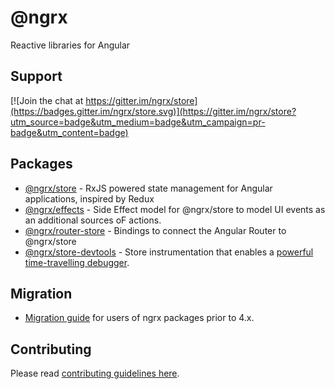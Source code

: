 # @ngrx

Reactive libraries for Angular

## Support

[![Join the chat at https://gitter.im/ngrx/store](https://badges.gitter.im/ngrx/store.svg)](https://gitter.im/ngrx/store?utm_source=badge&utm_medium=badge&utm_campaign=pr-badge&utm_content=badge)

## Packages

- [@ngrx/store](./docs/store/README.md) - RxJS powered state management for Angular applications, inspired by Redux  
- [@ngrx/effects](./docs/effects/README.md) - Side Effect model for @ngrx/store to model UI events as an additional sources oF actions.   
- [@ngrx/router-store](./docs/router-store/README.md) - Bindings to connect the Angular Router to @ngrx/store  
- [@ngrx/store-devtools](./docs/store-devtools/README.md) - Store instrumentation that enables a
[powerful time-travelling debugger](https://chrome.google.com/webstore/detail/redux-devtools/lmhkpmbekcpmknklioeibfkpmmfibljd?hl=en).

## Migration
- [Migration guide](./MIGRATION.md) for users of ngrx packages prior to 4.x.

## Contributing
Please read [contributing guidelines here](./CONTRIBUTING.md).
